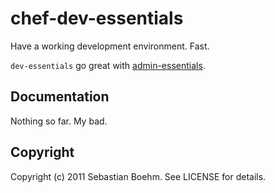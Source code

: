 chef-dev-essentials
=====================

Have a working development environment. Fast.

`dev-essentials` go great with [admin-essentials](https://github.com/sometimesfood/chef-admin-essentials).

Documentation
-------------

Nothing so far. My bad.

Copyright
---------

Copyright (c) 2011 Sebastian Boehm. See LICENSE for details.
